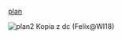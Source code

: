 [plan](https://cat.put.poznan.pl/sites/default/files/dydaktyka/d_INF_1st_5sem.pdf)

![plan2](https://chmura.student.put.poznan.pl/s/fVYvgDozluCqHLD/download)
Kopia z dc (Felix@WI18)


